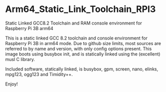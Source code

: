 # Arm64_Static_Link_Toolchain_RPI3
Static Linked GCC8.2 Toolchain and RAM console environment for Raspberry Pi 3B arm64


This is a static linked GCC 8.2 toolchain and console environment for Raspberry Pi 3B in arm64 mode. Due to github size limits, most 
sources are referred to by name and version, with only config options present. This image boots using busybox init, and is statically 
linked using the (excellent) musl C library. 

Included software, statically linked, is busybox, gpm, screen, nano, elinks, mpg123, ogg123 and Timidity++.

Enjoy!

